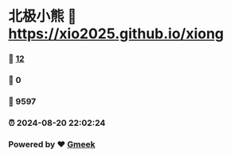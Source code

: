 # 北极小熊 :link: https://xio2025.github.io/xiong 
### :page_facing_up: [12](https://xio2025.github.io/xiong/tag.html) 
### :speech_balloon: 0 
### :hibiscus: 9597 
### :alarm_clock: 2024-08-20 22:02:24 
### Powered by :heart: [Gmeek](https://github.com/Meekdai/Gmeek)

